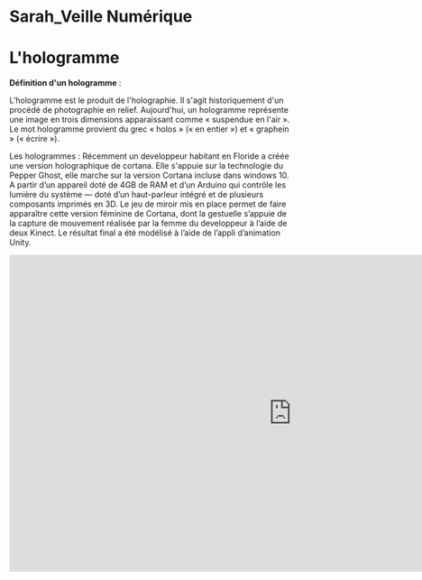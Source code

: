 # Sarah_Veille Numérique



# L'hologramme

**Définition d'un hologramme** :

L’hologramme est le produit de l'holographie. Il s'agit historiquement d'un procédé de photographie en relief. Aujourd'hui, un hologramme représente une image en trois dimensions apparaissant comme « suspendue en l'air ». Le mot hologramme provient du grec « holos » (« en entier ») et « graphein » (« écrire »).

Les hologrammes :
Récemment un developpeur habitant en Floride a créée une version holographique de cortana. Elle s'appuie sur la technologie du Pepper Ghost, elle marche sur la version Cortana incluse dans windows 10. A partir d’un appareil doté de 4GB de RAM et d’un Arduino qui contrôle les lumière du système — doté d’un haut-parleur intégré et de plusieurs composants imprimés en 3D. Le jeu de miroir mis en place permet de faire apparaître cette version féminine de Cortana, dont la gestuelle s’appuie de la capture de mouvement réalisée par la femme du developpeur à l’aide de deux Kinect. Le résultat final a été modélisé à l’aide de l’appli d’animation Unity.

<iframe width="1000" height="562" src="https://www.youtube.com/embed/fggE3VI3NRg" frameborder="0" allowfullscreen></iframe>
